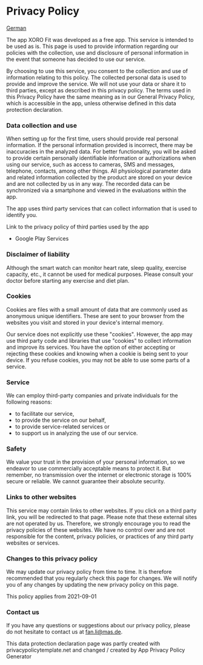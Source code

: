 # Privacy Policy

[German](https://github.com/vpht1/xorofit/blob/main/README_DE.md)

The app XORO Fit was developed as a free app. This service is intended to be used as is. This page is used to provide information regarding our policies with the collection, use and disclosure of personal information in the event that someone has decided to use our service.

By choosing to use this service, you consent to the collection and use of information relating to this policy. The collected personal data is used to provide and improve the service. We will not use your data or share it to third parties, except as described in this privacy policy. The terms used in this Privacy Policy have the same meaning as in our General Privacy Policy, which is accessible in the app, unless otherwise defined in this data protection declaration. 

### Data collection and use

When setting up for the first time, users should provide real personal information. If the personal information provided is incorrect, there may be inaccuracies in the analyzed data.
For better functionality, you will be asked to provide certain personally identifiable information or authorizations when using our service, such as access to cameras, SMS and messages, telephone, contacts, among other things. All physiological parameter data and related information collected by the product are stored on your device and are not collected by us in any way. The recorded data can be synchronized via a smartphone and viewed in the evaluations within the app.

The app uses third party services that can collect information that is used to identify you.

Link to the privacy policy of third parties used by the app

* Google Play Services

### Disclaimer of liability

Although the smart watch can monitor heart rate, sleep quality, exercise capacity, etc., it cannot be used for medical purposes. Please consult your doctor before starting any exercise and diet plan.

### Cookies

Cookies are files with a small amount of data that are commonly used as anonymous unique identifiers. These are sent to your browser from the websites you visit and stored in your device's internal memory.

Our service does not explicitly use these "cookies". However, the app may use third party code and libraries that use "cookies" to collect information and improve its services. You have the option of either accepting or rejecting these cookies and knowing when a cookie is being sent to your device. If you refuse cookies, you may not be able to use some parts of a service.

### Service

We can employ third-party companies and private individuals for the following reasons:

* to facilitate our service,
*  to provide the service on our behalf,
*  to provide service-related services or
*  to support us in analyzing the use of our service.

### Safety

We value your trust in the provision of your personal information, so we endeavor to use commercially acceptable means to protect it. But remember, no transmission over the internet or electronic storage is 100% secure or reliable. We cannot guarantee their absolute security.

### Links to other websites

This service may contain links to other websites. If you click on a third party link, you will be redirected to that page. Please note that these external sites are not operated by us. Therefore, we strongly encourage you to read the privacy policies of these websites. We have no control over and are not responsible for the content, privacy policies, or practices of any third party websites or services.

### Changes to this privacy policy

We may update our privacy policy from time to time. It is therefore recommended that you regularly check this page for changes. We will notify you of any changes by updating the new privacy policy on this page.

This policy applies from 2021-09-01

### Contact us

If you have any questions or suggestions about our privacy policy, please do not hesitate to contact us at fan.li@mas.de. 

This data protection declaration page was partly created with privacypolicytemplate.net and changed / created by App Privacy Policy Generator

